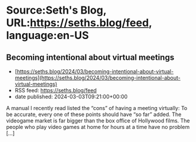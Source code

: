 # Source:Seth's Blog, URL:https://seths.blog/feed, language:en-US

## Becoming intentional about virtual meetings
 - [https://seths.blog/2024/03/becoming-intentional-about-virtual-meetings](https://seths.blog/2024/03/becoming-intentional-about-virtual-meetings)
 - RSS feed: https://seths.blog/feed
 - date published: 2024-03-03T09:21:00+00:00

A manual I recently read listed the &#8220;cons&#8221; of having a meeting virtually: To be accurate, every one of these points should have &#8220;so far&#8221; added. The videogame market is far bigger than the box office of Hollywood films. The people who play video games at home for hours at a time have no problem [&#8230;]

